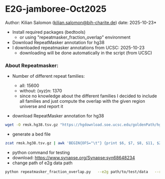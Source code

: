 # E2G-jamboree-Oct2025
Author: Kilian Salomon (kilian.salomon@bih-charite.de)
date: 2025-10-23*
- Install required packages (bedtools)
    - or using "repeatmasker_fraction_overlap" environment
- Download RepeatMasker annotation for hg38
- I downloaded repeatmasker annotations from UCSC: 2025-10-23
    - downloading will be done automatically in the script (from UCSC)

### About Repeatmasker:
- Number of different repeat families:
  - all: 15600
  - without: (xyz)n: 1370
  - since no knowledge about the different families I decided to include all families and just compute the overlap with the given region universe and report it

- download RepeatMasker annotation for hg38
```bash
wget -O rmsk.hg38.tsv.gz "https://hgdownload.soe.ucsc.edu/goldenPath/hg38/database/rmsk.txt.gz"
```
- generate a bed file
```bash
zcat rmsk.hg38.tsv.gz | awk 'BEGIN{OFS="\t"} {print $6, $7, $8, $11, $2, $10}' > rmsk.hg38.bed
```
- python command for testing
- download: https://www.synapse.org/Synapse:syn68648234
- change path of e2g data path
```bash
python repeatmasker_fraction_overlap.py   --e2g path/to/test/data   --rmsk rmsk.hg38.bed   --output element_gene_with_repeat_feature.tsv.gz
```
